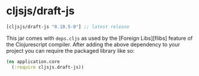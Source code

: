 # cljsjs/draft-js

```clojure
[cljsjs/draft-js "0.10.5-0"] ;; latest release
```

This jar comes with `deps.cljs` as used by the [Foreign Libs][flibs] feature
of the Clojurescript compiler. After adding the above dependency to your project
you can require the packaged library like so:

```clojure
(ns application.core
  (:require cljsjs.draft-js))
```

